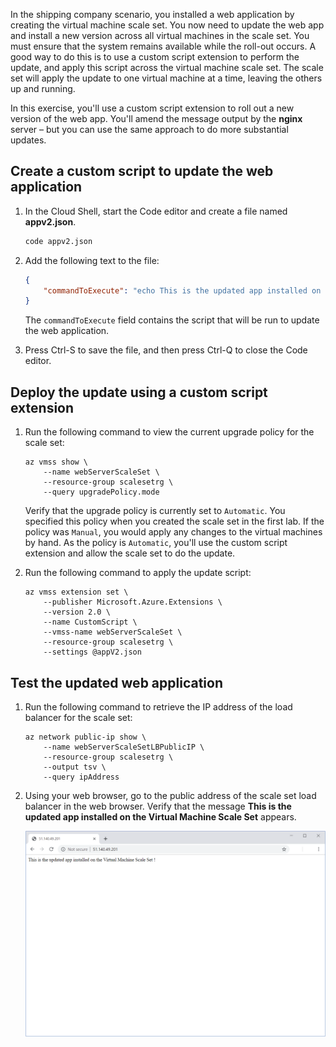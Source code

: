In the shipping company scenario, you installed a web application by creating the virtual machine scale set. You now need to update the web app and install a new version across all virtual machines in the scale set. You must ensure that the system remains available while the roll-out occurs. A good way to do this is to use a custom script extension to perform the update, and apply this script across the virtual machine scale set. The scale set will apply the update to one virtual machine at a time, leaving the others up and running.

In this exercise, you'll use a custom script extension to roll out a new version of the web app. You'll amend the message output by the **nginx** server – but you can use the same approach to do more substantial updates.

## Create a custom script to update the web application

1. In the Cloud Shell, start the Code editor and create a file named **appv2.json**.

    ```bash
    code appv2.json
    ```

2. Add the following text to the file:

    ```json
    {
        "commandToExecute": "echo This is the updated app installed on the Virtual Machine Scale Set ! > /var/www/html/index.html"
    }
    ```

    The `commandToExecute` field contains the script that will be run to update the web application.

3. Press Ctrl-S to save the file, and then press Ctrl-Q to close the Code editor.

## Deploy the update using a custom script extension

1. Run the following command to view the current upgrade policy for the scale set:

    ```azurecli
    az vmss show \
        --name webServerScaleSet \
        --resource-group scalesetrg \
        --query upgradePolicy.mode
    ```

    Verify that the upgrade policy is currently set to `Automatic`. You specified this policy when you created the scale set in the first lab. If the policy was `Manual`, you would apply any changes to the virtual machines by hand. As the policy is `Automatic`, you'll use the custom script extension and allow the scale set to do the update.

1. Run the following command to apply the update script:

    ```azurecli
    az vmss extension set \
        --publisher Microsoft.Azure.Extensions \
        --version 2.0 \
        --name CustomScript \
        --vmss-name webServerScaleSet \
        --resource-group scalesetrg \
        --settings @appV2.json
    ```

## Test the updated web application

1. Run the following command to retrieve the IP address of the load balancer for the scale set:

    ```azurecli
    az network public-ip show \
        --name webServerScaleSetLBPublicIP \
        --resource-group scalesetrg \
        --output tsv \
        --query ipAddress
    ```

2. Using your web browser, go to the public address of the scale set load balancer in the web browser. Verify that the message **This is the updated app installed on the Virtual Machine Scale Set** appears.

    ![Screenshot of the updated web app](../media/7-web-app.png)
